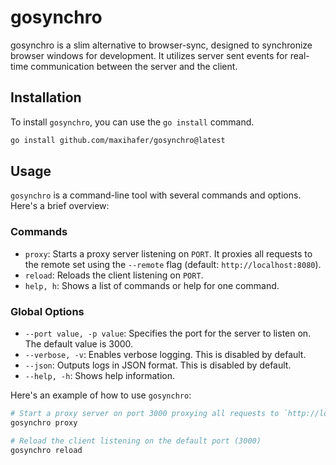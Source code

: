 # gosynchro

gosynchro is a slim alternative to browser-sync, designed to synchronize browser windows for development. It utilizes server sent events for real-time communication between the server and the client.

## Installation
To install `gosynchro`, you can use the `go install` command.
```bash
go install github.com/maxihafer/gosynchro@latest
```

## Usage
`gosynchro` is a command-line tool with several commands and options. Here's a brief overview:

### Commands

- `proxy`: Starts a proxy server listening on `PORT`. It proxies all requests to the remote set using the `--remote` flag (default: `http://localhost:8080`).
- `reload`: Reloads the client listening on `PORT`.
- `help, h`: Shows a list of commands or help for one command.

### Global Options

- `--port value, -p value`: Specifies the port for the server to listen on. The default value is 3000.
- `--verbose, -v`: Enables verbose logging. This is disabled by default.
- `--json`: Outputs logs in JSON format. This is disabled by default.
- `--help, -h`: Shows help information.

Here's an example of how to use `gosynchro`:

```bash
# Start a proxy server on port 3000 proxying all requests to `http://localhost:8080`.
gosynchro proxy

# Reload the client listening on the default port (3000)
gosynchro reload
